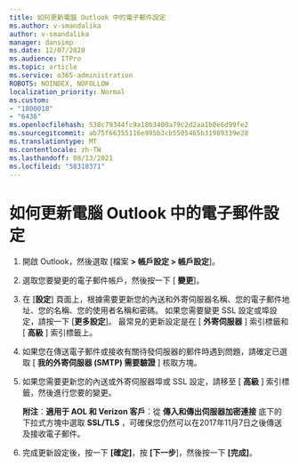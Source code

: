 ```yaml
---
title: 如何更新電腦 Outlook 中的電子郵件設定
ms.author: v-smandalika
author: v-smandalika
manager: dansimp
ms.date: 12/07/2020
ms.audience: ITPro
ms.topic: article
ms.service: o365-administration
ROBOTS: NOINDEX, NOFOLLOW
localization_priority: Normal
ms.custom:
- "1800018"
- "6436"
ms.openlocfilehash: 538c79344fc9a10b3400a79c2d2aa1b0e6d99fe2
ms.sourcegitcommit: ab75f66355116e995b3cb5505465b31989339e28
ms.translationtype: MT
ms.contentlocale: zh-TW
ms.lasthandoff: 08/13/2021
ms.locfileid: "58318371"
---
```

# <a name="how-to-update-email-settings-in-outlook-for-pc"></a>如何更新電腦 Outlook 中的電子郵件設定

1. 開啟 Outlook，然後選取 [檔案 **> 帳戶設定 > 帳戶設定**]。

2. 選取您要變更的電子郵件帳戶，然後按一下 [ **變更**]。 

3. 在 [**設定**] 頁面上，根據需要更新您的內送和外寄伺服器名稱、您的電子郵件地址、您的名稱、您的使用者名稱和密碼。 如果您需要變更 SSL 設定或埠設定，請按一下 [**更多設定**]。 最常見的更新設定是在 [ **外寄伺服器** ] 索引標籤和 [ **高級** ] 索引標籤上。

4. 如果您在傳送電子郵件或接收有關待發伺服器的郵件時遇到問題，請確定已選取 [ **我的外寄伺服器 (SMTP) 需要驗證** ] 核取方塊。

5. 如果您需要更新您的內送或外寄伺服器埠或 SSL 設定，請移至 [ **高級** ] 索引標籤，然後進行您要的變更。

    **附注**：**適用于 AOL 和 Verizon 客戶**：從 **傳入和傳出伺服器加密連接** 底下的下拉式方塊中選取 **SSL/TLS** ，可確保您仍然可以在2017年11月7日之後傳送及接收電子郵件。

6. 完成更新設定後，按一下 **[確定]**，按 **[下一步**]，然後按一下 **[完成]**。


